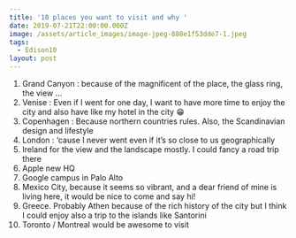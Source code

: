 ```yaml
---
title: '10 places you want to visit and why '
date: 2019-07-21T22:00:00.000Z
image: /assets/article_images/image-jpeg-880e1f53dde7-1.jpeg
tags:
  - Edison10
layout: post
---
```

1. Grand Canyon : because of the magnificent of the place, the glass ring, the view ...
2. Venise : Even if I went for one day, I want to have more time to enjoy the city and also have like my hotel in the city 😁 
3. Copenhagen : Because northern countries rules. Also, the Scandinavian design and lifestyle
4. London : ‘cause I never went even if it’s so close to us geographically 
5. Ireland for the view and the landscape mostly. I could fancy a road trip there
6. Apple new HQ
7. Google campus in Palo Alto
8. Mexico City, because it seems so vibrant, and a dear friend of mine is living here, it would be nice to come and say hi!
9. Greece. Probably Athen because of the rich history of the city but I think I could enjoy also a trip to the islands like Santorini
10. Toronto / Montreal would be awesome to visit
